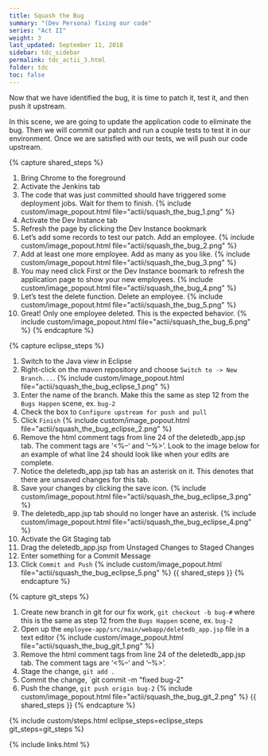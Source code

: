 ```yaml
---
title: Squash the Bug
summary: "(Dev Persona) fixing our code"
series: "Act II"
weight: 3
last_updated: September 11, 2018
sidebar: tdc_sidebar
permalink: tdc_actii_3.html
folder: tdc
toc: false
---
```


Now that we have identified the bug, it is time to patch it, test it, and then push it upstream.

In this scene, we are going to update the application code to eliminate the bug. Then we will commit our patch and run a couple tests to test it in our environment. Once we are satisfied with our tests, we will push our code upstream.
    
{% capture shared_steps %}
1.  Bring Chrome to the foreground
2.  Activate the Jenkins tab
3.  The code that was just committed should have triggered some deployment jobs. Wait for them to finish.
    {% include custom/image_popout.html file="actii/squash_the_bug_1.png" %}
4.  Activate the Dev Instance tab
5.  Refresh the page by clicking the Dev Instance bookmark
6.  Let’s add some records to test our patch. Add an employee.
    {% include custom/image_popout.html file="actii/squash_the_bug_2.png" %}
7.  Add at least one more employee. Add as many as you like.
    {% include custom/image_popout.html file="actii/squash_the_bug_3.png" %}
8.  You may need click First or the Dev Instance boomark to refresh the application page to show your new employees.
    {% include custom/image_popout.html file="actii/squash_the_bug_4.png" %}
9.  Let’s test the delete function. Delete an employee.
    {% include custom/image_popout.html file="actii/squash_the_bug_5.png" %}
10. Great! Only one employee deleted. This is the expected behavior.
    {% include custom/image_popout.html file="actii/squash_the_bug_6.png" %}
{% endcapture %}

{% capture eclipse_steps %}

1. Switch to the Java view in Eclipse
2. Right-click on the maven repository and choose `Switch to -> New Branch...`.
   {% include custom/image_popout.html file="actii/squash_the_bug_eclipse_1.png" %}
3. Enter the name of the branch. Make this the same as step 12 from the `Bugs Happen` scene, ex. `bug-2`
4. Check the box to `Configure upstream for push and pull`
5. Click `Finish`
   {% include custom/image_popout.html file="actii/squash_the_bug_eclipse_2.png" %}
6. Remove the html comment tags from line 24 of the deletedb_app.jsp tab. The comment tags are ‘<%–‘ and ‘–%>’. Look to the image below for an example of what line 24 should look like when your edits are complete.
7. Notice the deletedb_app.jsp tab has an asterisk on it. This denotes that there are unsaved changes for this tab.
8. Save your changes by clicking the save icon.
   {% include custom/image_popout.html file="actii/squash_the_bug_eclipse_3.png" %}
9. The deletedb_app.jsp tab should no longer have an asterisk.
   {% include custom/image_popout.html file="actii/squash_the_bug_eclipse_4.png" %}
10. Activate the Git Staging tab
11. Drag the deletedb_app.jsp from Unstaged Changes to Staged Changes
12. Enter something for a Commit Message
13. Click `Commit and Push`
    {% include custom/image_popout.html file="actii/squash_the_bug_eclipse_5.png" %}
{{ shared_steps }}
{% endcapture %}

{% capture git_steps %}
1. Create new branch in git for our fix work, `git checkout -b bug-#` where this is the same as step 12 from the `Bugs Happen` scene, ex. `bug-2`
2. Open up the `employee-app/src/main/webapp/deletedb_app.jsp` file in a text editor
   {% include custom/image_popout.html file="actii/squash_the_bug_git_1.png" %}
3. Remove the html comment tags from line 24 of the deletedb_app.jsp tab. The comment tags are ‘<%–‘ and ‘–%>’.
4. Stage the change, `git add .`
5. Commit the change, `git commit -m "fixed bug-2"
6. Push the change, `git push origin bug-2`
   {% include custom/image_popout.html file="actii/squash_the_bug_git_2.png" %}
{{ shared_steps }}
{% endcapture %}

{% include custom/steps.html eclipse_steps=eclipse_steps git_steps=git_steps %}

{% include links.html %}
